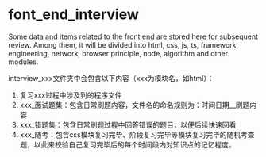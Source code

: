 # font_end_interview
Some data and items related to the front end are stored here for subsequent review. Among them, it will be divided into html, css, js, ts, framework, engineering, network, browser principle, node, algorithm and other modules.



interview_xxx文件夹中会包含以下内容（xxx为模块名，如html）：

1. 复习xxx过程中涉及到的程序文件
1. xxx_面试题集：包含日常刷题内容，文件名的命名规则为：时间日期__刷题内容
1. xxx_错题集：包含日常刷题过程中回答错误的题目，以便后续快速回看
1. xxx_随考：包含css模块复习完毕、阶段复习完毕等模块复习完毕的随机考查题，以此来校验自己复习完毕后的每个时间段内对知识点的记忆程度。

